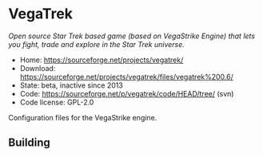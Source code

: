 # VegaTrek

_Open source Star Trek based game (based on VegaStrike Engine) that lets you fight, trade and explore in the Star Trek universe._

- Home: https://sourceforge.net/projects/vegatrek/
- Download: https://sourceforge.net/projects/vegatrek/files/vegatrek%200.6/
- State: beta, inactive since 2013
- Code: https://sourceforge.net/p/vegatrek/code/HEAD/tree/ (svn)
- Code license: GPL-2.0

Configuration files for the VegaStrike engine.

## Building

